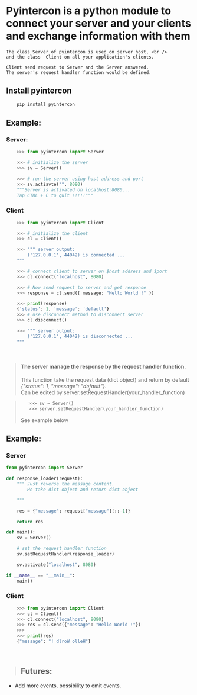 # Pyintercon is a python module to connect your server and your clients and exchange information with  them

```
The class Server of pyintercon is used on server host, <br />
and the class  Client on all your application's clients.

Client send request to Server and the Server answered.
The server's request handler function would be defined.
```


## Install pyintercon

```bash
    pip install pyintercon
```


## Example:

### Server:
```python
    >>> from pyintercon import Server

    >>> # initialize the server
    >>> sv = Server()

    >>> # run the server using host address and port
    >>> sv.actiavte("", 8080)
    """Server is activated on localhost:8080...
    Tap CTRL + C to quit !!!!!"""
```

### Client
```python
    >>> from pyintercon import Client

    >>> # initialize the client
    >>> cl = Client()

    >>> """ server output:
        ('127.0.0.1', 44042) is connected ...
    """

    >>> # connect client to server on $host address and $port
    >>> cl.connect("localhost", 8080)

    >>> # Now send request to server and get response
    >>> response = cl.send({ message: "Hello World !" })

    >>> print(response)
    {'status': 1, 'message': 'default'}
    >>> # use disconnect method to disconnect server
    >>> cl.disconnect()

    >>> """ server output:
        ('127.0.0.1', 44042) is disconnected ...
    """
```
</br>

> #### The server manage the response by the request handler function.
> This function take the request data (dict object) and return by default _{"status": 1, "message": "default"}_. </br>
> Can be edited by server.setRequestHandler(your_handler_function)

> ```python
>    >>> sv = Server()
>    >>> server.setRequestHandler(your_handler_function)
> ```
> See example below

## Example:

### Server

```python
from pyintercon import Server

def response_loader(request):
    """ Just reverse the message content.
        He take dict object and return dict object

    """

    res = {"message": request["message"][::-1]}

    return res

def main():
    sv = Server()

    # set the request handler function
    sv.setRequestHandler(response_loader)

    sv.activate("localhost", 8080)

if __name__ == "__main__":
    main()
```

### Client

```python
    >>> from pyintercon import Client
    >>> cl = Client()
    >>> cl.connect("localhost", 8080)
    >>> res = cl.send({"message": "Hello World !"})
    >>>
    >>> print(res)
    {"message": "! dlroW olleH"}
```

</br>

> ## Futures:
* Add more events, possibility to emit events.

